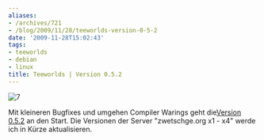 ```yaml
---
aliases:
- /archives/721
- /blog/2009/11/28/teeworlds-version-0-5-2
date: '2009-11-28T15:02:43'
tags:
- teeworlds
- debian
- linux
title: Teeworlds | Version 0.5.2
---
```


![7](/uploads/2009/11/7.png)

Mit kleineren Bugfixes und umgehen Compiler
Warings geht die[Version 0.5.2](http://teeworlds.com/?page=downloads) an
den Start. Die Versionen der Server "zwetschge.org x1 - x4" werde ich in
Kürze aktualisieren.
